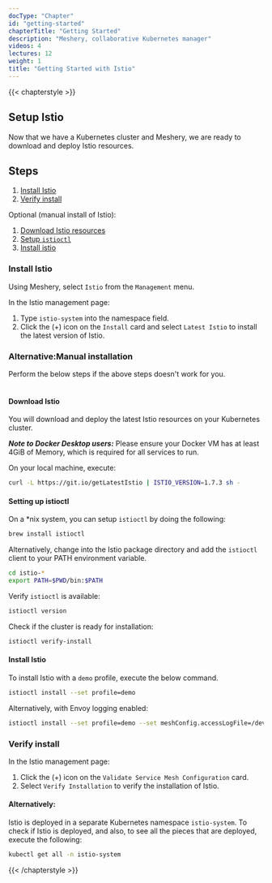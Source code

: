 ```yaml
---
docType: "Chapter"
id: "getting-started"
chapterTitle: "Getting Started"
description: "Meshery, collaborative Kubernetes manager"
videos: 4
lectures: 12
weight: 1
title: "Getting Started with Istio"
---
```


{{< chapterstyle >}}

<h2 class="chapter-sub-heading">Setup Istio </h2>

Now that we have a Kubernetes cluster and Meshery, we are ready to download and deploy Istio resources.

<h2 class="chapter-sub-heading">Steps</h2>

1. [Install Istio](#1)
1. [Verify install](#2)

Optional (manual install of Istio):

1. [Download Istio resources](#1.1)
1. [Setup `istioctl`](#1.2)
1. [Install istio](#1.3)

<h3 class="chapter-sub-heading">
  <a name="1">Install Istio</a>
</h3>

Using Meshery, select `Istio` from the `Management` menu.

In the Istio management page:

1. Type `istio-system` into the namespace field.
1. Click the (+) icon on the `Install` card and select `Latest Istio` to install the latest version of Istio.

<h3>Alternative:Manual installation</h3>
Perform the below steps if the above steps doesn't work for you.

<br />
<br />

<h4 class="chapter-alt-heading">
  <a name="1.1">Download Istio</a>
</h4>

You will download and deploy the latest Istio resources on your Kubernetes cluster.

**_Note to Docker Desktop users:_** Please ensure your Docker VM has at least 4GiB of Memory, which is required for all services to run.

On your local machine, execute:

```sh
curl -L https://git.io/getLatestIstio | ISTIO_VERSION=1.7.3 sh -
```

<h4 class="chapter-alt-heading">
  <a name="1.2">Setting up istioctl</a>
</h4>

On a \*nix system, you can setup `istioctl` by doing the following:

```sh
brew install istioctl
```

Alternatively, change into the Istio package directory and add the `istioctl` client to your PATH environment variable.

```sh
cd istio-*
export PATH=$PWD/bin:$PATH
```

Verify `istioctl` is available:

```sh
istioctl version
```

Check if the cluster is ready for installation:

```sh
istioctl verify-install
```

<h4 class="chapter-alt-heading">
  <a name="1.3">Install Istio</a>
</h4>

To install Istio with a `demo` profile, execute the below command.

```sh
istioctl install --set profile=demo
```

Alternatively, with Envoy logging enabled:

```sh
istioctl install --set profile=demo --set meshConfig.accessLogFile=/dev/stdout
```

<h3 class="chapter-sub-heading">
  <a name="2">Verify install</a>
</h3>

In the Istio management page:

1. Click the (+) icon on the `Validate Service Mesh Configuration` card.
1. Select `Verify Installation` to verify the installation of Istio.

<h4 class="chapter-alt-heading">Alternatively:</h4>

Istio is deployed in a separate Kubernetes namespace `istio-system`. To check if Istio is deployed, and also, to see all the pieces that are deployed, execute the following:

```sh
kubectl get all -n istio-system
```

{{< /chapterstyle >}}
